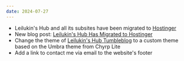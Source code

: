 ```yaml
---
date: 2024-07-27
---
```


* Leilukin's Hub and all its subsites have been migrated to [Hostinger](https://www.hostinger.my/)
* New blog post: [Leilukin's Hub Has Migrated to Hostinger](/blog/posts/2024-07-27-hostinger-migration-leilukins-hub)
* Change the theme of [Leilukin's Hub Tumbleblog](https://tumbleblog.leilukin.com/) to a custom theme based on the Umbra theme from Chyrp Lite
* Add a link to contact me via email to the website's footer